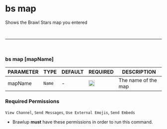 # bs map
Shows the Brawl Stars map you entered

<br>
<hr>
<br>

### bs map [mapName]
| PARAMETER      | TYPE                                                                                      | DEFAULT | REQUIRED  | DESCRIPTION                                        |
| -------------- | ----------------------------------------------------------------------------------------- | ------- | --------- | -------------------------------------------------- |
| mapName         | `Name`     |    -     |     <img src="https://cdn.discordapp.com/emojis/849196541126508565.png?v=1" height="20">    | The name of the map    |

### Required Permissions
`View Channel`, `Send Messages`, `Use External Emojis`, `Send Embeds`

* Brawlup **must** have these permissions in order to run this command.
